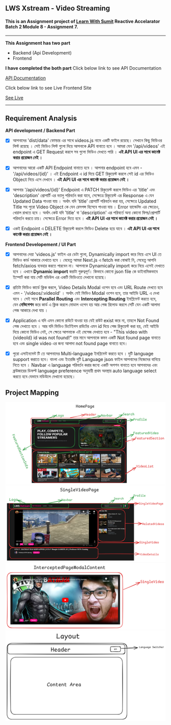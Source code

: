 ## LWS Xstream - Video Streaming

#### This is an Assignment project of [Learn With Sumit](https://learnwithsumit.com) Reactive Accelarator Batch 2 Module 8 - Assignment 7.

---

**This Assignment has two part**

-   Backend (Api Development)
-   Frontend

**I have completed the both part**
Click below link to see API Documentation

[API Documentation](./API-DOCUMENTATION.md)

Click below link to see Live Frontend Site

[See Live](https://lws-x-stream.vercel.app/)

---

## Requirement Analysis

**API development / Backend Part**

-   [x] আপনাদের 'dist/data' ফোল্ডার এর সাথে videos.js নামে একটি ফাইল রয়েছে। সেখানে কিছু ভিডিওর লিস্ট রয়েছে । সেই ভিডিও লিস্ট গুলো দিয়ে আপনাকে API বানাতে হবে । আমরা যেন '/api/videos' এই endpoint এ GET Request করলে সব গুলো ভিডিও দেখতে পারি । **এই API UI এর সাথে কানেক্ট করার প্রয়োজন নেই ।**

-   [x] আপনাদের আরো একটি API Endpoint বানাতে হবে । আপনার endpoint হবে এমন - '/api/videos/{id}' । এই Endpoint এ id দিয়ে GET রিকুয়েস্ট করলে সেই id এর ভিডিও Object নিয়ে এসে দেখাবে । **এই API UI এর সাথে কানেক্ট করার প্রয়োজন নেই ।**

-   [x] আপনার '/api/videos/{id}' Endpoint এ PATCH রিকুয়েস্ট করলে ভিডিও এর 'title' এবং 'description' প্রোপার্টি এর ভ্যালু পরিবর্তন করা যাবে, সেক্ষেত্রে রিকুয়েস্ট এর Response এ যেন Updated Data পাওয়া যায় । অর্থাৎ যদি 'title' প্রোপার্টি পরিবর্তন করা হয়, সেক্ষেত্রে Updated Title সহ পুরো Video Object কে যেন রেসপন্স হিসেবে পাওয়া যায় । Error হ্যান্ডেলিং এর ক্ষেত্রেও, খেয়াল রাখতে হবে । অর্থাৎ কেউ যদি 'title' বা 'description' এর পরিবর্তে অন্য কোনো ফিল্ড/প্রোপার্টি পরিবর্তন করতে চায়। সেক্ষেত্রে Error দিতে হবে । **এই API UI এর সাথে কানেক্ট করার প্রয়োজন নেই ।**

-   [x] একই Endpoint এ DELETE রিকুয়েস্ট করলে ভিডিও Delete হয়ে যাবে । **এই API UI এর সাথে কানেক্ট করার প্রয়োজন নেই ।**

**Frontend Developement / UI Part**

-   [x] আপনাদের দেয়া 'videos.js' ফাইল এর ডেটা গুলো, Dynamically import করে নিয়ে এসে UI তে ভিডিও কার্ড আকারে দেখাতে হবে । যেহেতু আমরা Next.js এ fetch করা বোঝাই নি, সেহেতু আপনি fetch/axios ব্যবহার করতে পারবেন না। আপনাকে Dynamically import করে নিয়ে এসেই দেখাতে হবে । এখানে **Dynamic import** করাটা গুরুত্বপূর্ণ। কিভাবে কোনো json file কে ডাইনামিকভাবে ইম্পোর্ট করা যায় সেটি মডিউল এর একটি ভিডিওতে দেখানো হয়েছে।

-   [x] প্রতিটা ভিডিও কার্ডে ক্লিক করলে, Video Details Modal ওপেন হবে এবং URL Route দেখতে হবে এমন - '/videos/:videoId' । অর্থাৎ যেই ভিডিও Modal ওপেন হবে, তার আইডি URL এ দেখা যাবে । সেই সাথে **Parallel Routing** এবং **Intercepting Routing** ইমপ্লিমেন্ট করতে হবে, যেন **নেভিগেশন** করে কার্ড এ ক্লিক করলে মোডাল ওপেন হয় আর পেজ রিলোড করলে সেটি যেন একটি আলাদা পেজ আকারে দেখা যায় ।

-   [x] Application এ যদি এমন কোনো রাউটে যাওয়া হয় যেই রাউট exist করে না, তাহলে Not Found পেজ দেখাতে হবে । আর যদি ভিডিও ডিটেইলস রাউটের এমন id দিয়ে পেজ রিকুয়েস্ট করা হয়, যেই আইডি দিয়ে কোনো ভিডিও নেই, সে ক্ষেত্রে আপনাকে এই মেসেজ দেখাতে হবে - "This video with {videoId} id was not found!" তার মানে আপনাকে কমন একটি Not found page বানাতে হবে এবং single video এর জন্য আলাদা not found page বানাতে হবে।

-   [x] পুরো এসাইনমেন্ট টি তে আপনাদের Multi-language ইমপ্লিমেন্ট করতে হবে । দুটি language support করাতে হবে। বাংলা এবং ইংরেজি দুটি Language json ফাইল আপনাদের নিজেদের বানিয়ে নিতে হবে । Navbar এ language পরিবর্তন করার জন্যে একটি অপশন বানাতে হবে আপনাদের এবং ব্রাউজারের ডিফল্ট language preference অনুযায়ী প্রথম অবস্থায় auto language select করতে হবে যেভাবে মডিউলে দেখানো হয়েছে।

## Project Mapping

![homepage](./project-mapping/homepage.png)
![singleVideoPage](./project-mapping/singleVideoPage.png)
![InterceptedModal](./project-mapping/modalContent.png)
![layout](./project-mapping/layout.png)
